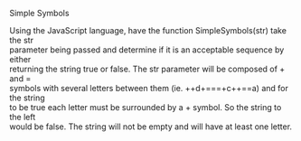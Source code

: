 Simple Symbols

Using the JavaScript language, have the function SimpleSymbols(str) take the str  
parameter being passed and determine if it is an acceptable sequence by either  
returning the string true or false. The str parameter will be composed of + and =  
symbols with several letters between them (ie. ++d+===+c++==a) and for the string  
to be true each letter must be surrounded by a + symbol. So the string to the left  
would be false. The string will not be empty and will have at least one letter.
